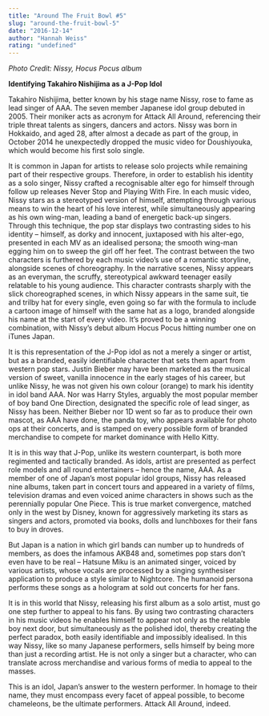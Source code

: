 ```yaml
---
title: "Around The Fruit Bowl #5"
slug: "around-the-fruit-bowl-5"
date: "2016-12-14"
author: "Hannah Weiss"
rating: "undefined"
---
```


_Photo Credit: Nissy, Hocus Pocus album_

**Identifying Takahiro Nishijima as a J-Pop Idol**

Takahiro Nishijima, better known by his stage name Nissy, rose to fame as lead singer of AAA. The seven member Japanese idol group debuted in 2005. Their moniker acts as acronym for Attack All Around, referencing their triple threat talents as singers, dancers and actors. Nissy was born in Hokkaido, and aged 28, after almost a decade as part of the group, in October 2014 he unexpectedly dropped the music video for Doushiyouka, which would become his first solo single.

It is common in Japan for artists to release solo projects while remaining part of their respective groups. Therefore, in order to establish his identity as a solo singer, Nissy crafted a recognisable alter ego for himself through follow up releases Never Stop and Playing With Fire. In each music video, Nissy stars as a stereotyped version of himself, attempting through various means to win the heart of his love interest, while simultaneously appearing as his own wing-man, leading a band of energetic back-up singers. Through this technique, the pop star displays two contrasting sides to his identity – himself, as dorky and innocent, juxtaposed with his alter-ego, presented in each MV as an idealised persona; the smooth wing-man egging him on to sweep the girl off her feet. The contrast between the two characters is furthered by each music video’s use of a romantic storyline, alongside scenes of choreography. In the narrative scenes, Nissy appears as an everyman, the scruffy, stereotypical awkward teenager easily relatable to his young audience. This character contrasts sharply with the slick choreographed scenes, in which Nissy appears in the same suit, tie and trilby hat for every single, even going so far with the formula to include a cartoon image of himself with the same hat as a logo, branded alongside his name at the start of every video. It’s proved to be a winning combination, with Nissy’s debut album Hocus Pocus hitting number one on iTunes Japan.

It is this representation of the J-Pop idol as not a merely a singer or artist, but as a branded, easily identifiable character that sets them apart from western pop stars. Justin Bieber may have been marketed as the musical version of sweet, vanilla innocence in the early stages of his career, but unlike Nissy, he was not given his own colour (orange) to mark his identity in idol band AAA. Nor was Harry Styles, arguably the most popular member of boy band One Direction, designated the specific role of lead singer, as Nissy has been. Neither Bieber nor 1D went so far as to produce their own mascot, as AAA have done, the panda toy, who appears available for photo ops at their concerts, and is stamped on every possible form of branded merchandise to compete for market dominance with Hello Kitty.

It is in this way that J-Pop, unlike its western counterpart, is both more regimented and tactically branded. As idols, artist are presented as perfect role models and all round entertainers – hence the name, AAA. As a member of one of Japan’s most popular idol groups, Nissy has released nine albums, taken part in concert tours and appeared in a variety of films, television dramas and even voiced anime characters in shows such as the perennially popular One Piece. This is true market convergence, matched only in the west by Disney, known for aggressively marketing its stars as singers and actors, promoted via books, dolls and lunchboxes for their fans to buy in droves.

But Japan is a nation in which girl bands can number up to hundreds of members, as does the infamous AKB48 and, sometimes pop stars don’t even have to be real – Hatsune Miku is an animated singer, voiced by various artists, whose vocals are processed by a singing synthesiser application to produce a style similar to Nightcore. The humanoid persona performs these songs as a hologram at sold out concerts for her fans.

It is in this world that Nissy, releasing his first album as a solo artist, must go one step further to appeal to his fans. By using two contrasting characters in his music videos he enables himself to appear not only as the relatable boy next door, but simultaneously as the polished idol, thereby creating the perfect paradox, both easily identifiable and impossibly idealised. In this way Nissy, like so many Japanese performers, sells himself by being more than just a recording artist. He is not only a singer but a character, who can translate across merchandise and various forms of media to appeal to the masses.

This is an idol, Japan’s answer to the western performer. In homage to their name, they must encompass every facet of appeal possible, to become chameleons, be the ultimate performers. Attack All Around, indeed.
